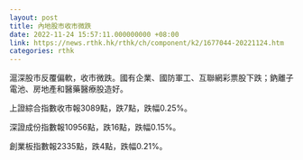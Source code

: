 ```yaml
---
layout: post
title: 內地股市收市微跌
date: 2022-11-24 15:57:11.000000000 +08:00
link: https://news.rthk.hk/rthk/ch/component/k2/1677044-20221124.htm
categories: rthk
---
```


滬深股市反覆偏軟，收市微跌。國有企業、國防軍工、互聯網彩票股下跌；鈉離子電池、房地產和醫藥醫療股造好。

上證綜合指數收市報3089點，跌7點，跌幅0.25%。

深證成份指數報10956點，跌16點，跌幅0.15%。

創業板指數報2335點，跌4點，跌幅0.21%。
